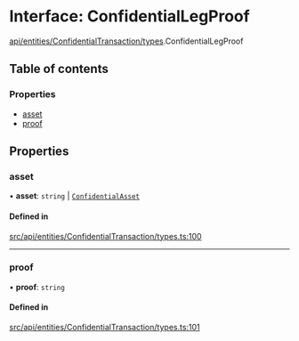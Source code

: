 # Interface: ConfidentialLegProof

[api/entities/ConfidentialTransaction/types](../wiki/api.entities.ConfidentialTransaction.types).ConfidentialLegProof

## Table of contents

### Properties

- [asset](../wiki/api.entities.ConfidentialTransaction.types.ConfidentialLegProof#asset)
- [proof](../wiki/api.entities.ConfidentialTransaction.types.ConfidentialLegProof#proof)

## Properties

### asset

• **asset**: `string` \| [`ConfidentialAsset`](../wiki/api.entities.ConfidentialAsset.ConfidentialAsset)

#### Defined in

[src/api/entities/ConfidentialTransaction/types.ts:100](https://github.com/PolymeshAssociation/polymesh-private-sdk/blob/2c6aa0b4/src/api/entities/ConfidentialTransaction/types.ts#L100)

___

### proof

• **proof**: `string`

#### Defined in

[src/api/entities/ConfidentialTransaction/types.ts:101](https://github.com/PolymeshAssociation/polymesh-private-sdk/blob/2c6aa0b4/src/api/entities/ConfidentialTransaction/types.ts#L101)
